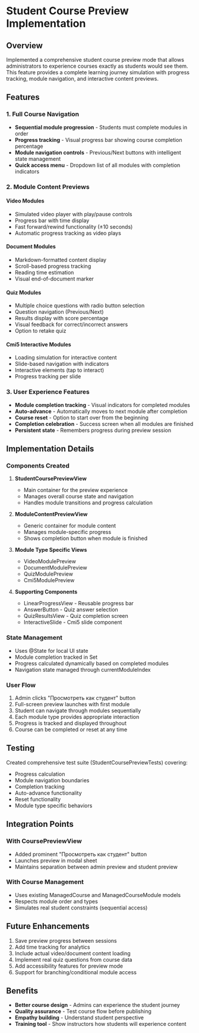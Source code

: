 # Student Course Preview Implementation

## Overview
Implemented a comprehensive student course preview mode that allows administrators to experience courses exactly as students would see them. This feature provides a complete learning journey simulation with progress tracking, module navigation, and interactive content previews.

## Features

### 1. Full Course Navigation
- **Sequential module progression** - Students must complete modules in order
- **Progress tracking** - Visual progress bar showing course completion percentage
- **Module navigation controls** - Previous/Next buttons with intelligent state management
- **Quick access menu** - Dropdown list of all modules with completion indicators

### 2. Module Content Previews

#### Video Modules
- Simulated video player with play/pause controls
- Progress bar with time display
- Fast forward/rewind functionality (±10 seconds)
- Automatic progress tracking as video plays

#### Document Modules
- Markdown-formatted content display
- Scroll-based progress tracking
- Reading time estimation
- Visual end-of-document marker

#### Quiz Modules
- Multiple choice questions with radio button selection
- Question navigation (Previous/Next)
- Results display with score percentage
- Visual feedback for correct/incorrect answers
- Option to retake quiz

#### Cmi5 Interactive Modules
- Loading simulation for interactive content
- Slide-based navigation with indicators
- Interactive elements (tap to interact)
- Progress tracking per slide

### 3. User Experience Features
- **Module completion tracking** - Visual indicators for completed modules
- **Auto-advance** - Automatically moves to next module after completion
- **Course reset** - Option to start over from the beginning
- **Completion celebration** - Success screen when all modules are finished
- **Persistent state** - Remembers progress during preview session

## Implementation Details

### Components Created

1. **StudentCoursePreviewView**
   - Main container for the preview experience
   - Manages overall course state and navigation
   - Handles module transitions and progress calculation

2. **ModuleContentPreviewView**
   - Generic container for module content
   - Manages module-specific progress
   - Shows completion button when module is finished

3. **Module Type Specific Views**
   - VideoModulePreview
   - DocumentModulePreview
   - QuizModulePreview
   - Cmi5ModulePreview

4. **Supporting Components**
   - LinearProgressView - Reusable progress bar
   - AnswerButton - Quiz answer selection
   - QuizResultsView - Quiz completion screen
   - InteractiveSlide - Cmi5 slide component

### State Management
- Uses @State for local UI state
- Module completion tracked in Set<String>
- Progress calculated dynamically based on completed modules
- Navigation state managed through currentModuleIndex

### User Flow
1. Admin clicks "Просмотреть как студент" button
2. Full-screen preview launches with first module
3. Student can navigate through modules sequentially
4. Each module type provides appropriate interaction
5. Progress is tracked and displayed throughout
6. Course can be completed or reset at any time

## Testing
Created comprehensive test suite (StudentCoursePreviewTests) covering:
- Progress calculation
- Module navigation boundaries
- Completion tracking
- Auto-advance functionality
- Reset functionality
- Module type specific behaviors

## Integration Points

### With CoursePreviewView
- Added prominent "Просмотреть как студент" button
- Launches preview in modal sheet
- Maintains separation between admin preview and student preview

### With Course Management
- Uses existing ManagedCourse and ManagedCourseModule models
- Respects module order and types
- Simulates real student constraints (sequential access)

## Future Enhancements
1. Save preview progress between sessions
2. Add time tracking for analytics
3. Include actual video/document content loading
4. Implement real quiz questions from course data
5. Add accessibility features for preview mode
6. Support for branching/conditional module access

## Benefits
- **Better course design** - Admins can experience the student journey
- **Quality assurance** - Test course flow before publishing
- **Empathy building** - Understand student perspective
- **Training tool** - Show instructors how students will experience content 
